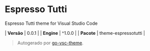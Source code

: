 # Espresso Tutti

Espresso Tutti theme for Visual Studio Code

| **Versão** | 0.0.1 |
| **Engine** | ^1.0.0 |
| **Pacote** | theme-espressotutti |

> Autogerado por [go-vsc-theme](https://github.com/natalbu/go-vsc-theme).
